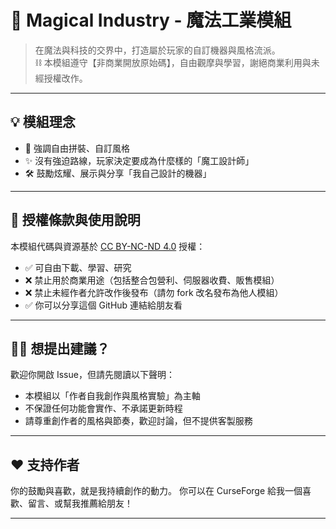 # 🌌 Magical Industry - 魔法工業模組

> 在魔法與科技的交界中，打造屬於玩家的自訂機器與風格流派。  
> ⛓️ 本模組遵守【非商業開放原始碼】，自由觀摩與學習，謝絕商業利用與未經授權改作。

---

## 💡 模組理念

- 🔧 強調自由拼裝、自訂風格
- ✨ 沒有強迫路線，玩家決定要成為什麼樣的「魔工設計師」
- 🛠️ 鼓勵炫耀、展示與分享「我自己設計的機器」

---

## 📜 授權條款與使用說明

本模組代碼與資源基於 [CC BY-NC-ND 4.0](https://creativecommons.org/licenses/by-nc-nd/4.0/) 授權：

- ✅ 可自由下載、學習、研究
- ❌ 禁止用於商業用途（包括整合包營利、伺服器收費、販售模組）
- ❌ 禁止未經作者允許改作後發布（請勿 fork 改名發布為他人模組）
- ✅ 你可以分享這個 GitHub 連結給朋友看

---

## 🙋‍♀️ 想提出建議？

歡迎你開啟 Issue，但請先閱讀以下聲明：

- 本模組以「作者自我創作與風格實驗」為主軸
- 不保證任何功能會實作、不承諾更新時程
- 請尊重創作者的風格與節奏，歡迎討論，但不提供客製服務

---

## ❤️ 支持作者

你的鼓勵與喜歡，就是我持續創作的動力。
你可以在 CurseForge 給我一個喜歡、留言、或幫我推薦給朋友！

---

